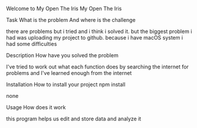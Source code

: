 Welcome to My Open The Iris 
My Open The Iris

Task
What is the problem And where is the challenge

there are problems but i tried and i think i solved it. but the biggest problem i had was uploading my project to github. because i have macOS system i had some difficulties

Description
How have you solved the problem

I've tried to work out what each function does by searching the internet for problems and I've learned enough from the internet


Installation
How to install your project npm install 

none

Usage
How does it work

this program helps us edit and store data and analyze it